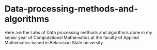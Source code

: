 # Data-processing-methods-and-algorithms
Here are the Labs of Data processing methods and algorithms done in my senior year of Computational Mathematics at the faculty of Applied Mathematics based in Belarusian State university
